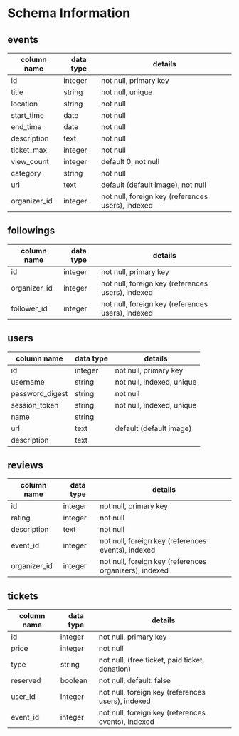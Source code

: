 # Schema Information

## events
column name | data type   | details
------------|-------------|-----------------------
id          | integer     | not null, primary key
title       | string      | not null, unique
location    | string      | not null
start_time  | date        | not null
end_time    | date        | not null
description | text        | not null
ticket_max  | integer     | not null
view_count  | integer     | default 0, not null
category    | string      | not null
url         | text        | default (default image), not null
organizer_id| integer     | not null, foreign key (references users), indexed

## followings
column name | data type | details
------------|-----------|-----------------------
id          | integer   | not null, primary key
organizer_id| integer   | not null, foreign key (references users), indexed
follower_id | integer   | not null, foreign key (references users), indexed

## users
column name     | data type    | details
----------------|--------------|-----------------------
id              | integer      | not null, primary key
username        | string       | not null, indexed, unique
password_digest | string       | not null
session_token   | string       | not null, indexed, unique
name            | string       |
url             | text         | default (default image)
description     | text         | 

## reviews
column name | data type | details
------------|-----------|-----------------------
id          | integer   | not null, primary key
rating      | integer   | not null
description | text      | not null
event_id    | integer   | not null, foreign key (references events), indexed
organizer_id| integer   | not null, foreign key (references organizers), indexed

## tickets
column name | data type | details
------------|-----------|-----------------------
id          | integer   | not null, primary key
price       | integer   | not null
type        | string    | not null, (free ticket, paid ticket, donation)
reserved    | boolean   | not null, default: false
user_id     | integer   | not null, foreign key (references users), indexed
event_id    | integer   | not null, foreign key (references events), indexed
